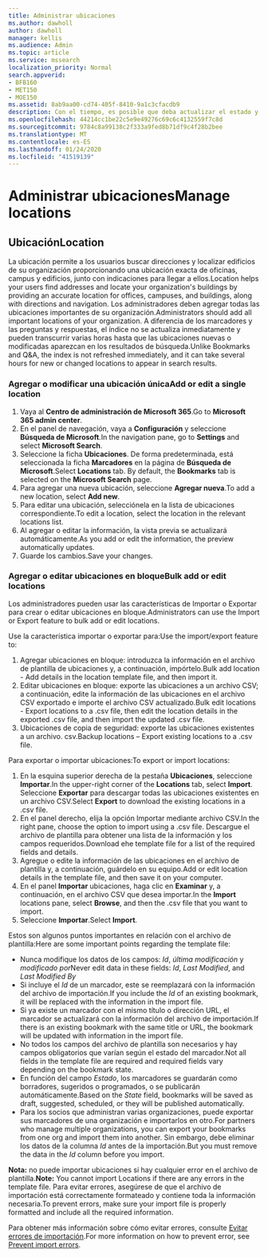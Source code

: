 ```yaml
---
title: Administrar ubicaciones
ms.author: dawholl
author: dawholl
manager: kellis
ms.audience: Admin
ms.topic: article
ms.service: mssearch
localization_priority: Normal
search.appverid:
- BFB160
- MET150
- MOE150
ms.assetid: 8ab9aa00-cd74-405f-8410-9a1c3cfacdb9
description: Con el tiempo, es posible que deba actualizar el estado y el contenido de una ubicación para que siga siendo relevante.
ms.openlocfilehash: 44214cc1be22c5e9e49276c69c6c4132559f7c8d
ms.sourcegitcommit: 9784c8a99138c2f333a9fed8b71df9c4f28b2bee
ms.translationtype: MT
ms.contentlocale: es-ES
ms.lasthandoff: 01/24/2020
ms.locfileid: "41519139"
---
```

# <a name="manage-locations"></a><span data-ttu-id="389b6-103">Administrar ubicaciones</span><span class="sxs-lookup"><span data-stu-id="389b6-103">Manage locations</span></span>

## <a name="location"></a><span data-ttu-id="389b6-104">Ubicación</span><span class="sxs-lookup"><span data-stu-id="389b6-104">Location</span></span>
<span data-ttu-id="389b6-105">La ubicación permite a los usuarios buscar direcciones y localizar edificios de su organización proporcionando una ubicación exacta de oficinas, campus y edificios, junto con indicaciones para llegar a ellos.</span><span class="sxs-lookup"><span data-stu-id="389b6-105">Location helps your users find addresses and locate your organization's buildings by providing an accurate location for offices, campuses, and buildings, along with directions and navigation.</span></span> <span data-ttu-id="389b6-106">Los administradores deben agregar todas las ubicaciones importantes de su organización.</span><span class="sxs-lookup"><span data-stu-id="389b6-106">Administrators should add all important locations of your organization.</span></span> <span data-ttu-id="389b6-107">A diferencia de los marcadores y las preguntas y respuestas, el índice no se actualiza inmediatamente y pueden transcurrir varias horas hasta que las ubicaciones nuevas o modificadas aparezcan en los resultados de búsqueda.</span><span class="sxs-lookup"><span data-stu-id="389b6-107">Unlike Bookmarks and Q&A, the index is not refreshed immediately, and it can take several hours for new or changed locations to appear in search results.</span></span>

### <a name="add-or-edit-a-single-location"></a><span data-ttu-id="389b6-108">Agregar o modificar una ubicación única</span><span class="sxs-lookup"><span data-stu-id="389b6-108">Add or edit a single location</span></span>
1. <span data-ttu-id="389b6-109">Vaya al **Centro de administración de Microsoft 365**.</span><span class="sxs-lookup"><span data-stu-id="389b6-109">Go to **Microsoft 365 admin center**.</span></span>
1. <span data-ttu-id="389b6-110">En el panel de navegación, vaya a **Configuración** y seleccione **Búsqueda de Microsoft**.</span><span class="sxs-lookup"><span data-stu-id="389b6-110">In the navigation pane, go to **Settings** and select **Microsoft Search**.</span></span>
1. <span data-ttu-id="389b6-111">Seleccione la ficha **Ubicaciones**. De forma predeterminada, está seleccionada la ficha **Marcadores** en la página de **Búsqueda de Microsoft**.</span><span class="sxs-lookup"><span data-stu-id="389b6-111">Select **Locations** tab. By default, the **Bookmarks** tab is selected on the **Microsoft Search** page.</span></span>
1. <span data-ttu-id="389b6-112">Para agregar una nueva ubicación, seleccione **Agregar nueva**.</span><span class="sxs-lookup"><span data-stu-id="389b6-112">To add a new location, select **Add new**.</span></span>
1. <span data-ttu-id="389b6-113">Para editar una ubicación, selecciónela en la lista de ubicaciones correspondiente.</span><span class="sxs-lookup"><span data-stu-id="389b6-113">To edit a location, select the location in the relevant locations list.</span></span>
1. <span data-ttu-id="389b6-114">Al agregar o editar la información, la vista previa se actualizará automáticamente.</span><span class="sxs-lookup"><span data-stu-id="389b6-114">As you add or edit the information, the preview automatically updates.</span></span>
1. <span data-ttu-id="389b6-115">Guarde los cambios.</span><span class="sxs-lookup"><span data-stu-id="389b6-115">Save your changes.</span></span>

### <a name="bulk-add-or-edit-locations"></a><span data-ttu-id="389b6-116">Agregar o editar ubicaciones en bloque</span><span class="sxs-lookup"><span data-stu-id="389b6-116">Bulk add or edit locations</span></span>
<span data-ttu-id="389b6-117">Los administradores pueden usar las características de Importar o Exportar para crear o editar ubicaciones en bloque.</span><span class="sxs-lookup"><span data-stu-id="389b6-117">Administrators can use the Import or Export feature to bulk add or edit locations.</span></span> 

<span data-ttu-id="389b6-118">Use la característica importar o exportar para:</span><span class="sxs-lookup"><span data-stu-id="389b6-118">Use the import/export feature to:</span></span>
1. <span data-ttu-id="389b6-119">Agregar ubicaciones en bloque: introduzca la información en el archivo de plantilla de ubicaciones y, a continuación, impórtelo.</span><span class="sxs-lookup"><span data-stu-id="389b6-119">Bulk add location - Add details in the location template file, and then import it.</span></span> 
1. <span data-ttu-id="389b6-120">Editar ubicaciones en bloque: exporte las ubicaciones a un archivo CSV; a continuación, edite la información de las ubicaciones en el archivo CSV exportado e importe el archivo CSV actualizado.</span><span class="sxs-lookup"><span data-stu-id="389b6-120">Bulk edit locations - Export locations to a .csv file, then edit the location details in the exported .csv file, and then import the updated .csv file.</span></span>
1. <span data-ttu-id="389b6-121">Ubicaciones de copia de seguridad: exporte las ubicaciones existentes a un archivo. csv.</span><span class="sxs-lookup"><span data-stu-id="389b6-121">Backup locations – Export existing locations to a .csv file.</span></span>

<span data-ttu-id="389b6-122">Para exportar o importar ubicaciones:</span><span class="sxs-lookup"><span data-stu-id="389b6-122">To export or import locations:</span></span>
1. <span data-ttu-id="389b6-123">En la esquina superior derecha de la pestaña **Ubicaciones**, seleccione **Importar**.</span><span class="sxs-lookup"><span data-stu-id="389b6-123">In the upper-right corner of the **Locations** tab, select **Import**.</span></span>
<span data-ttu-id="389b6-124">Seleccione **Exportar** para descargar todas las ubicaciones existentes en un archivo CSV.</span><span class="sxs-lookup"><span data-stu-id="389b6-124">Select **Export** to download the existing locations in a .csv file.</span></span>
1. <span data-ttu-id="389b6-125">En el panel derecho, elija la opción Importar mediante archivo CSV.</span><span class="sxs-lookup"><span data-stu-id="389b6-125">In the right pane, choose the option to import using a .csv file.</span></span> <span data-ttu-id="389b6-126">Descargue el archivo de plantilla para obtener una lista de la información y los campos requeridos.</span><span class="sxs-lookup"><span data-stu-id="389b6-126">Download ehe template file for a list of the required fields and details.</span></span>
1. <span data-ttu-id="389b6-127">Agregue o edite la información de las ubicaciones en el archivo de plantilla y, a continuación, guárdelo en su equipo.</span><span class="sxs-lookup"><span data-stu-id="389b6-127">Add or edit location details in the template file, and then save it on your computer.</span></span> 
1. <span data-ttu-id="389b6-128">En el panel **Importar** ubicaciones, haga clic en **Examinar** y, a continuación, en el archivo CSV que desea importar.</span><span class="sxs-lookup"><span data-stu-id="389b6-128">In the **Import** locations pane, select **Browse**, and then the .csv file that you want to import.</span></span>
1. <span data-ttu-id="389b6-129">Seleccione **Importar**.</span><span class="sxs-lookup"><span data-stu-id="389b6-129">Select **Import**.</span></span>

<span data-ttu-id="389b6-130">Estos son algunos puntos importantes en relación con el archivo de plantilla:</span><span class="sxs-lookup"><span data-stu-id="389b6-130">Here are some important points regarding the template file:</span></span>
- <span data-ttu-id="389b6-131">Nunca modifique los datos de los campos: *Id*, *última modificación* y *modificado por*</span><span class="sxs-lookup"><span data-stu-id="389b6-131">Never edit data in these fields: *Id*, *Last Modified*, and *Last Modified By*</span></span>
- <span data-ttu-id="389b6-132">Si incluye el *Id* de un marcador, este se reemplazará con la información del archivo de importación.</span><span class="sxs-lookup"><span data-stu-id="389b6-132">If you include the *Id* of an existing bookmark, it will be replaced with the information in the import file.</span></span>
- <span data-ttu-id="389b6-133">Si ya existe un marcador con el mismo título o dirección URL, el marcador se actualizará con la información del archivo de importación.</span><span class="sxs-lookup"><span data-stu-id="389b6-133">If there is an existing bookmark with the same title or URL, the bookmark will be updated with information in the import file.</span></span>
- <span data-ttu-id="389b6-134">No todos los campos del archivo de plantilla son necesarios y hay campos obligatorios que varían según el estado del marcador.</span><span class="sxs-lookup"><span data-stu-id="389b6-134">Not all fields in the template file are required and required fields vary depending on the bookmark state.</span></span>
- <span data-ttu-id="389b6-135">En función del campo *Estado*, los marcadores se guardarán como borradores, sugeridos o programados, o se publicarán automáticamente.</span><span class="sxs-lookup"><span data-stu-id="389b6-135">Based on the *State* field, bookmarks will be saved as draft, suggested, scheduled, or they will be published automatically.</span></span>
- <span data-ttu-id="389b6-136">Para los socios que administran varias organizaciones, puede exportar sus marcadores de una organización e importarlos en otro.</span><span class="sxs-lookup"><span data-stu-id="389b6-136">For partners who manage multiple organizations, you can export your bookmarks from one org and import them into another.</span></span> <span data-ttu-id="389b6-137">Sin embargo, debe eliminar los datos de la columna *Id* antes de la importación.</span><span class="sxs-lookup"><span data-stu-id="389b6-137">But you must remove the data in the *Id* column before you import.</span></span>

<span data-ttu-id="389b6-138">**Nota:** no puede importar ubicaciones si hay cualquier error en el archivo de plantilla.</span><span class="sxs-lookup"><span data-stu-id="389b6-138">**Note:** You cannot import Locations if there are any errors in the template file.</span></span> <span data-ttu-id="389b6-139">Para evitar errores, asegúrese de que el archivo de importación está correctamente formateado y contiene toda la información necesaria.</span><span class="sxs-lookup"><span data-stu-id="389b6-139">To prevent errors, make sure your import file is properly formatted and include all the required information.</span></span> 

<span data-ttu-id="389b6-140">Para obtener más información sobre cómo evitar errores, consulte [Evitar errores de importación](manage-bookmarks.md#prevent-import-errors).</span><span class="sxs-lookup"><span data-stu-id="389b6-140">For more information on how to prevent error, see [Prevent import errors](manage-bookmarks.md#prevent-import-errors).</span></span>
